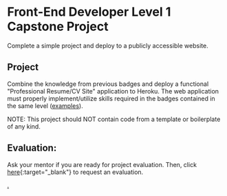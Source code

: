 # Front-End Developer Level 1 Capstone Project

Complete a simple project and deploy to a publicly accessible website.

## Project

Combine the knowledge from previous badges and deploy a functional "Professional Resume/CV Site" application to Heroku. The web application must properly implement/utilize skills required in the badges contained in the same level ([examples](https://www.cakeresume.com/Github-resume-samples?locale=en)). 

NOTE: This project should NOT contain code from a template or boilerplate of any kind. 

## Evaluation:

Ask your mentor if you are ready for project evaluation. Then, click [here](https://webdev.codex.academy/capstone-eval-1?badge=AiwQow-qSKyuxASGZZIORA){:target="_blank"} to request an evaluation.

[.](level-1)

